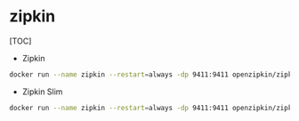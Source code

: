 # zipkin

[TOC]

- Zipkin

```sh
docker run --name zipkin --restart=always -dp 9411:9411 openzipkin/zipkin
```

- Zipkin Slim

```sh
docker run --name zipkin --restart=always -dp 9411:9411 openzipkin/zipkin-slim -name zipkin
```
